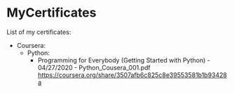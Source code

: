 # MyCertificates
List of my certificates:  
- Coursera:  
	- Python:  
		- Programming for Everybody (Getting Started with Python) - 04/27/2020 - Python_Cousera_001.pdf  
			https://coursera.org/share/3507afb6c825c8e39553581b1b93428a  